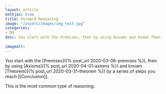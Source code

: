 ```yaml
---
layout: article
mathjax: true
title: Forward Reasoning
image: "/assets/images/img_test.jpg"
categories:
- DM
desc: You start with the Premises, then by using Axioms and known Theorem by a series of steps you reach Conclusion.
 
imagealt: 
---
```


You start with the [Premises]({% post_url 2020-03-06-premises %}), then by using [Axioms]({% post_url 2020-04-01-axioms %}) and known [Theorem]({% post_url 2020-03-31-theorem %}) by a series of steps you reach [[Conclusion]].

This is the most common type of reasoning.